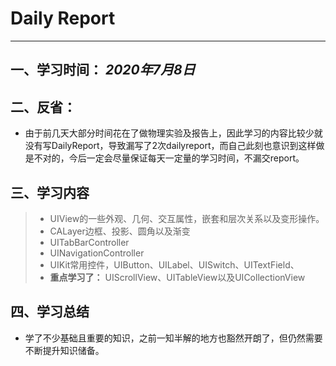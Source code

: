 # Daily Report

--------

## 一、学习时间： *2020年7月8日*

## 二、反省：

* 由于前几天大部分时间花在了做物理实验及报告上，因此学习的内容比较少就没有写DailyReport，导致漏写了2次dailyreport，而自己此刻也意识到这样做是不对的，今后一定会尽量保证每天一定量的学习时间，不漏交report。

## 三、学习内容

> * UIView的一些外观、几何、交互属性，嵌套和层次关系以及变形操作。
> * CALayer边框、投影、圆角以及渐变
> * UITabBarController
> * UINavigationController
> * UIKit常用控件，UIButton、UILabel、UISwitch、UITextField、
> * **重点学习了：**  UIScrollView、UITableView以及UICollectionView

## 四、学习总结

* 学了不少基础且重要的知识，之前一知半解的地方也豁然开朗了，但仍然需要不断提升知识储备。

